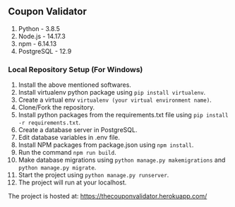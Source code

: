 ## Coupon Validator

1. Python - 3.8.5
3. Node.js - 14.17.3
4. npm - 6.14.13
5. PostgreSQL - 12.9

### Local Repository Setup (For Windows)

1. Install the above mentioned softwares.
2. Install virtualenv python package using `pip install virtualenv`.
3. Create a virtual env `virtualenv (your virtual environment name)`.
4. Clone/Fork the repository.
5. Install python packages from the requirements.txt file using `pip install -r requirements.txt`.
6. Create a database server in PostgreSQL.
7. Edit database variables in .env file.
8. Install NPM packages from package.json using `npm install`.
9. Run the command `npm run build`.
10. Make database migrations using `python manage.py makemigrations` and `python manage.py migrate`.
11. Start the project using `python manage.py runserver`.
12. The project will run at your localhost.

The project is hosted at:
https://thecouponvalidator.herokuapp.com/
